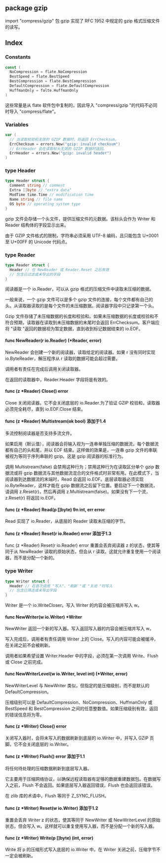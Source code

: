 ## package gzip

import "compress/gzip"
包 gzip 实现了 RFC 1952 中规定的 gzip 格式压缩文件的读写。

## Index

### Constants

```go
const (
  NoCompression = flate.NoCompression
  BestSpeed = flate.BestSpeed
  BestCompression = flate.BestCompression
  DefaultCompression = flate.DefaultCompression
  HuffmanOnly = falte.HuffmanOnly
)
```

这些常量是从 flate 软件包中复制的，因此导入 "compress/gzip "的代码不必同时导入 "compress/flate"。

### Variables

```go
var (
  // 当读取校验和无效的 GZIP 数据时，将返回 ErrChecksum。
  ErrChecksum = errors.New("gzip: invalid checksum")
  // ErrHeader 会在读取标头无效的 GZIP 数据时返回。
  ErrHeader = errors.New("gzip: invalid header")
)
```

### type Header

```go
type Header struct {
  Comment string // comment
  Extra []byte // "extra data"
  ModTime time.Time // modification time
  Name string // file name
  OS byte // operating system type
}
```

gzip 文件会存储一个头文件，提供压缩文件的元数据。该标头会作为 Writer 和 Reader 结构体的字段显示出来。

由于 GZIP 文件格式的限制，字符串必须采用 UTF-8 编码，且只能包含 U+0001 至 U+00FF 的 Unicode 代码点。

### type Reader

```go
type Reader struct {
  Header // 在 NewReader 或 Reader.Reset 之后有效
  // 包含已过滤或未导出的字段
}
```

阅读器是一个 io.Reader，可以从 gzip 格式的压缩文件中读取未压缩的数据。

一般来说，一个 gzip 文件可以是多个 gzip 文件的连接，每个文件都有自己的头。从读取器读取的是每个文件的未压缩数据。阅读器字段中只记录第一个头。

Gzip 文件存储了未压缩数据的长度和校验和。如果未压缩数据的长度或校验和不符合预期，读取器在读取到未压缩数据的末尾时会返回 ErrChecksum。客户端应将 "读取 "返回的数据视为暂定数据，直到收到标记数据结束的 io.EOF。

#### func NewReader(r io.Reader) (*Reader, error)

NewReader 会创建一个新的阅读器，读取给定的阅读器。如果 r 没有同时实现 io.ByteReader，解压程序从 r 读取的数据可能会超过需要。

调用者有责任在完成后调用关闭读取器。

在返回的读取器中，Reader.Header 字段将是有效的。

#### func (z *Reader) Close() error

Close 关闭阅读器。它不会关闭底层的 io.Reader.为了验证 GZIP 校验和，读取器必须完全耗尽，直到 io.EOF.Close 结束。

#### func (z *Reader) Multistream(ok bool) 添加于1.4

多流控制阅读器是否支持多流文件。

如果启用（默认值），阅读器会将输入视为一连串单独压缩的数据流，每个数据流都有自己的头和尾，并以 EOF 结束。这样做的效果是，一连串 gzip 文件的串联被视为等同于序列串联的 gzip。这是 gzip 阅读器的标准行为。

调用 Multistream(false) 会禁用这种行为；禁用这种行为在读取区分单个 gzip 数据流或将 gzip 数据流与其他数据流混合的文件格式时非常有用。在此模式下，当阅读器到达数据流的末端时，Read 会返回 io.EOF。底层读取器必须实现 io.ByteReader，这样才能在 gzip 数据流之后留下位置。要启动下一个数据流，请调用 z.Reset(r)，然后再调用 z.Multistream(false)。如果没有下一个流，z.Reset(r) 将返回 io.EOF。

#### func (z *Reader) Read(p []byte) 9n int, err error

Read 实现了 io.Reader，从底层的 Reader 读取未压缩的字节。

#### func (z *Reader) Reset(r io.Reader) error 添加于1.3

func (z *Reader) Reset(r io.Reader) error
重置会丢弃阅读器 z 的状态，使其等同于从 NewReader 读取的原始状态，但会从 r 读取。这就允许重复使用一个阅读器，而不是分配一个新的。

### type Writer

```go
type Writer struct {
  Header // 在首次调用 "写入"、"刷新 "或 "关闭 "时写入
  // 包含已筛选或未导出字段
}
```

Writer 是一个 io.WriteCloser。写入 Writer 的内容会被压缩并写入 w。

#### func NewWriter(w io.Writer) *Writer

NewWriter 返回一个新的写入器。写入返回写入器的内容会被压缩并写入 w。

写入完成后，调用者有责任调用 Writer 上的 Close。写入的内容可能会被缓冲，在关闭之前不会被刷新。

调用者如果希望设置 Writer.Header 中的字段，必须在第一次调用 Write、Flush 或 Close 之前完成。

#### func NewWriterLevel(w io.Writer, level int) (*Writer, error)

NewWriterLevel 与 NewWriter 类似，但指定的是压缩级别，而不是默认的 DefaultCompression。

压缩级别可以是 DefaultCompression、NoCompression、HuffmanOnly 或 BestSpeed 和 BestCompression 之间的任意整数值。如果压缩级别有效，返回的错误信息将为零。

#### func (z *Writer) Close() error

关闭写入器时，会将未写入的数据刷新到底层的 io.Writer 中，并写入 GZIP 页脚。它不会关闭底层的 io.Writer。

#### func (z *Writer) Flush() error 添加于1.1

将任何待处理的压缩数据刷新到底层写入器。

它主要用于压缩网络协议，以确保远程读取器有足够的数据重建数据包。在数据写入之前，Flush 不会返回。如果底层写入器返回错误，Flush 也会返回该错误。

在 zlib 库的术语中，Flush 等同于 Z_SYNC_FLUSH。

#### func (z *Writer) Reset(w io.Writer) 添加于1.2

重置会丢弃 Writer z 的状态，使其等同于 NewWriter 或 NewWriterLevel 的原始状态，但会写入 w。这样就可以重复使用写入器，而不是分配一个新的写入器。

#### func (z *Writer) Write(p []byte) (int, error)

Write 将 p 的压缩形式写入底层的 io.Writer 中。在 Writer 关闭之前，压缩字节不一定会被刷新。